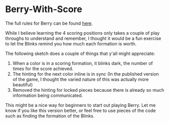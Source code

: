 # Berry-With-Score

The full rules for Berry can be found [here](https://move38.com/pages/berry).

While I believe learning the 4 scoring positions only takes a couple of play throughs to understand and remember, I thought it would be a fun exercise to let the Blinks remind you how much each formation is worth.

The following sketch does a couple of things that y'all might appreciate:
1. When a color is in a scoring formation, it blinks dark, the number of times for the score achieved.
2. The hinting for the next color inline is in sync (In the published version of the game, I thought the varied nature of this was actually more beautiful)
3. Removed the hinting for locked pieces because there is already so much information being communicated.

This might be a nice way for beginners to start out playing Berry. Let me know if you like this version better, or feel free to use pieces of the code such as finding the formation of the Blinks.
